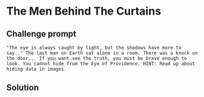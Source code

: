 # The Men Behind The Curtains

## Challenge prompt
```
"The eye is always caught by light, but the shadows have more to say.." The last man on Earth sat alone in a room. There was a knock on the door... If you want see the truth, you must be brave enough to look. You cannot hide from the Eye of Providence. HINT: Read up about hiding data in images.
```

## **Solution**
